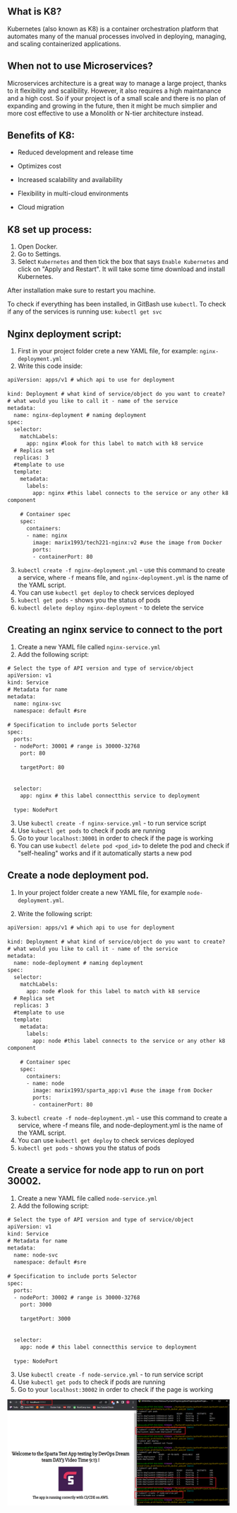What is K8?
-

Kubernetes (also known as K8) is a container orchestration platform that automates many of the manual processes involved in deploying, managing, and scaling containerized applications.

## When not to use Microservices?

Microservices architecture is a great way to manage a large project, thanks to it flexibility and scalibility. However, it also requires a high maintanance and a high cost. So if your project is of a small scale and there is no plan of expanding and growing in the future, then it might be much simplier and more cost effective to use a Monolith or N-tier architecture instead.

## Benefits of K8:

- Reduced development and release time

- Optimizes cost

- Increased scalability and availability

- Flexibility in multi-cloud environments

- Cloud migration

K8 set up process:
-

1. Open Docker.
2. Go to Settings.
3. Select `Kubernetes` and then tick the box that says `Enable Kubernetes` and click on "Apply and Restart". 
It will take some time download and install Kubernetes.

After installation make sure to restart you machine.

To check if everything has been installed, in GitBash use `kubectl`.
To check if any of the services is running use: `kubectl get svc`

## Nginx deployment script:

1. First in your project folder crete a new YAML file, for example: `nginx-deployment.yml`
2. Write this code inside:
```commandline
apiVersion: apps/v1 # which api to use for deployment

kind: Deployment # what kind of service/object do you want to create?
# what would you like to call it - name of the service
metadata:
  name: nginx-deployment # naming deployment
spec:
  selector:
    matchLabels:
      app: nginx #look for this label to match with k8 service
  # Replica set 
  replicas: 3
  #template to use
  template:
    metadata:
      labels:
        app: nginx #this label connects to the service or any other k8 component

    # Container spec
    spec:
      containers:
      - name: nginx
        image: marix1993/tech221-nginx:v2 #use the image from Docker
        ports:
        - containerPort: 80 
```
3. `kubectl create -f nginx-deployment.yml` - use this command to create a service, where `-f` means file, and `nginx-deployment.yml` is the name of the YAML script.
4. You can use `kubectl get deploy` to check services deployed
5. `kubectl get pods` - shows you the status of pods
6. `kubectl delete deploy nginx-deployment` - to delete the service

## Creating an nginx service to connect to the port

1. Create a new YAML file called `nginx-service.yml`
2. Add the following script:

```commandline
# Select the type of API version and type of service/object
apiVersion: v1
kind: Service
# Metadata for name
metadata:
  name: nginx-svc
  namespace: default #sre

# Specification to include ports Selector
spec:
  ports:
  - nodePort: 30001 # range is 30000-32768
    port: 80

    targetPort: 80


  selector: 
    app: nginx # this label connectthis service to deployment

  type: NodePort 
```

3. Use `kubectl create -f nginx-service.yml` - to run service script
4. Use `kubectl get pods` to check if pods are running
5. Go to your `localhost:30001` in order to check if the page is working
6. You can use `kubectl delete pod <pod_id>` to delete the pod and check if "self-healing" works and if it automatically starts a new pod

## Create a node deployment pod.

1. In your project folder create a new YAML file, for example `node-deployment.yml`.

2. Write the following script:
```commandline
apiVersion: apps/v1 # which api to use for deployment

kind: Deployment # what kind of service/object do you want to create?
# what would you like to call it - name of the service
metadata:
  name: node-deployment # naming deployment
spec:
  selector:
    matchLabels:
      app: node #look for this label to match with k8 service
  # Replica set
  replicas: 3
  #template to use
  template:
    metadata:
      labels:
        app: node #this label connects to the service or any other k8 component

    # Container spec
    spec:
      containers:
      - name: node
        image: marix1993/sparta_app:v1 #use the image from Docker
        ports:
        - containerPort: 80
```
3. `kubectl create -f node-deployment.yml` - use this command to create a service, where -f means file, and node-deployment.yml is the name of the YAML script.
4. You can use `kubectl get deploy` to check services deployed
5. `kubectl get pods` - shows you the status of pods

## Create a service for node app to run on port 30002.

1. Create a new YAML file called `node-service.yml`
2. Add the following script:
```commandline
# Select the type of API version and type of service/object
apiVersion: v1
kind: Service
# Metadata for name
metadata:
  name: node-svc
  namespace: default #sre

# Specification to include ports Selector
spec:
  ports:
  - nodePort: 30002 # range is 30000-32768
    port: 3000

    targetPort: 3000


  selector: 
    app: node # this label connectthis service to deployment

  type: NodePort 
```

3. Use `kubectl create -f node-service.yml` - to run service script
4. Use `kubectl get pods` to check if pods are running
5. Go to your `localhost:30002` in order to check if the page is working

![300002.png](file%2F300002.png)

